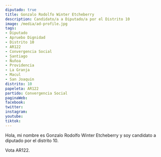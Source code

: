 ```yaml
---
diputado: true
title: Gonzalo Rodolfo Winter Etcheberry
description: Candidato/a a Diputado/a por el Distrito 10
image: /media/ad-profile.jpg
tags:
- Diputado
- Apruebo Dignidad
- Distrito 10
- AR122
- Convergencia Social
- Santiago
- Ñuñoa
- Providencia
- La Granja
- Macul
- San Joaquin
distrito: 10
papeleta: AR122
partido: Convergencia Social
paginaWeb:
facebook:
twitter:
instagram:
youtube:
tiktok:
---
```

Hola, mi nombre es Gonzalo Rodolfo Winter Etcheberry y soy candidato a diputado por el distrito 10.

Vota AR122.
